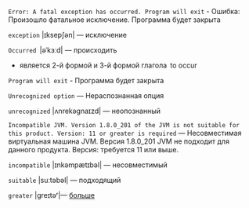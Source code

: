 `Error: A fatal exception has occurred. Program will exit` - Ошибка: Произошло фатальное исключение. Программа будет закрыта

`exception` |ɪksepʃən| — исключение

`Occurred` |əˈkɜːd| — происходить
- является 2-й формой и 3-й формой глагола to occur

`Program will exit` - Программа будет закрыта

`Unrecognized option` — Нераспознанная опция

`unrecognized` |ʌnrekəgnaɪzd| — неопознанный 

`Incompatible JVM. Version 1.8.0_201 of the JVM is not suitable for this product. Version: 11 or greater is required` —
Несовместимая виртуальная машина JVM. Версия 1.8.0_201 JVM не подходит для данного продукта. Версия: требуется 11 или выше.

`incompatible` |ɪnkəmpætɪbəl| — несовместимый

`suitable` |suːtəbəl| — подходящий

`greater` |greɪtəʳ|— [больше](https://www.collinsdictionary.com/dictionary/english/greater)
